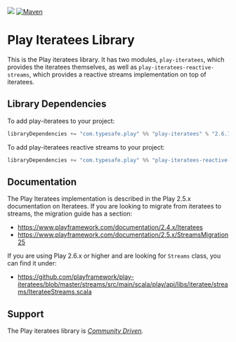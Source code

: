 [<img src="https://img.shields.io/travis/playframework/play-iteratees.svg"/>](https://travis-ci.org/playframework/play-iteratees) [![Maven](https://img.shields.io/maven-central/v/com.typesafe.play/play-iteratees_2.12.svg)](http://mvnrepository.com/artifact/com.typesafe.play/play-iteratees_2.12)

# Play Iteratees Library

This is the Play iteratees library.  It has two modules, `play-iteratees`, which provides the iteratees themselves, as well as `play-iteratees-reactive-streams`, which provides a reactive streams implementation on top of iteratees.

## Library Dependencies

To add play-iteratees to your project:

```scala
libraryDependencies += "com.typesafe.play" %% "play-iteratees" % "2.6.1"
```

To add play-iteratees reactive streams to your project:

```scala
libraryDependencies += "com.typesafe.play" %% "play-iteratees-reactive-streams" % "2.6.1"
```

## Documentation

The Play Iteratees implementation is described in the Play 2.5.x documentation on Iteratees.  If you are looking to migrate from iteratees to streams, the migration guide has a section:

* https://www.playframework.com/documentation/2.4.x/Iteratees
* https://www.playframework.com/documentation/2.5.x/StreamsMigration25

If you are using Play 2.6.x or higher and are looking for `Streams` class, you can find it under:

* https://github.com/playframework/play-iteratees/blob/master/streams/src/main/scala/play/api/libs/iteratee/streams/IterateeStreams.scala

## Support

The Play iteratees library is *[Community Driven][]*.

[Community Driven]: https://developer.lightbend.com/docs/reactive-platform/2.0/support-terminology/index.html#community-driven
